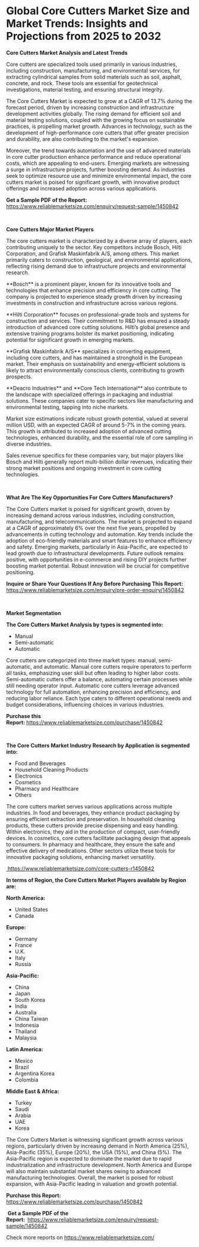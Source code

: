 <p><h1>Global Core Cutters Market Size and Market Trends: Insights and Projections from 2025 to 2032</h1></p><p><strong>Core Cutters Market Analysis and Latest Trends</strong></p>
<p><p>Core cutters are specialized tools used primarily in various industries, including construction, manufacturing, and environmental services, for extracting cylindrical samples from solid materials such as soil, asphalt, concrete, and rock. These tools are essential for geotechnical investigations, material testing, and ensuring structural integrity.</p><p>The Core Cutters Market is expected to grow at a CAGR of 13.7% during the forecast period, driven by increasing construction and infrastructure development activities globally. The rising demand for efficient soil and material testing solutions, coupled with the growing focus on sustainable practices, is propelling market growth. Advances in technology, such as the development of high-performance core cutters that offer greater precision and durability, are also contributing to the market's expansion.</p><p>Moreover, the trend towards automation and the use of advanced materials in core cutter production enhance performance and reduce operational costs, which are appealing to end-users. Emerging markets are witnessing a surge in infrastructure projects, further boosting demand. As industries seek to optimize resource use and minimize environmental impact, the core cutters market is poised for significant growth, with innovative product offerings and increased adoption across various applications.</p></p>
<p><strong>Get a Sample PDF of the Report:&nbsp;</strong> <a href="https://www.reliablemarketsize.com/enquiry/request-sample/1450842?utm_campaign=2529&utm_medium=2&utm_source=Github&utm_content=ia&utm_term=22022025&utm_id=core-cutters">https://www.reliablemarketsize.com/enquiry/request-sample/1450842</a></p>
<p>&nbsp;</p>
<p><strong>Core Cutters Major Market Players</strong></p>
<p><p>The core cutters market is characterized by a diverse array of players, each contributing uniquely to the sector. Key competitors include Bosch, Hilti Corporation, and Grafisk Maskinfabrik A/S, among others. This market primarily caters to construction, geological, and environmental applications, reflecting rising demand due to infrastructure projects and environmental research.</p><p>**Bosch** is a prominent player, known for its innovative tools and technologies that enhance precision and efficiency in core cutting. The company is projected to experience steady growth driven by increasing investments in construction and infrastructure across various regions. </p><p>**Hilti Corporation** focuses on professional-grade tools and systems for construction and services. Their commitment to R&D has ensured a steady introduction of advanced core cutting solutions. Hilti’s global presence and extensive training programs bolster its market positioning, indicating potential for significant growth in emerging markets.</p><p>**Grafisk Maskinfabrik A/S** specializes in converting equipment, including core cutters, and has maintained a stronghold in the European market. Their emphasis on sustainability and energy-efficient solutions is likely to attract environmentally conscious clients, contributing to growth prospects.</p><p>**Deacro Industries** and **Core Tech International** also contribute to the landscape with specialized offerings in packaging and industrial solutions. These companies cater to specific sectors like manufacturing and environmental testing, tapping into niche markets.</p><p>Market size estimations indicate robust growth potential, valued at several million USD, with an expected CAGR of around 5-7% in the coming years. This growth is attributed to increased adoption of advanced cutting technologies, enhanced durability, and the essential role of core sampling in diverse industries.</p><p>Sales revenue specifics for these companies vary, but major players like Bosch and Hilti generally report multi-billion dollar revenues, indicating their strong market positions and ongoing investment in core cutting technologies.</p></p>
<p>&nbsp;</p>
<p><strong>What Are The Key Opportunities For Core Cutters Manufacturers?</strong></p>
<p><p>The Core Cutters market is poised for significant growth, driven by increasing demand across various industries, including construction, manufacturing, and telecommunications. The market is projected to expand at a CAGR of approximately 6% over the next five years, propelled by advancements in cutting technology and automation. Key trends include the adoption of eco-friendly materials and smart features to enhance efficiency and safety. Emerging markets, particularly in Asia-Pacific, are expected to lead growth due to infrastructural developments. Future outlook remains positive, with opportunities in e-commerce and rising DIY projects further boosting market potential. Robust innovation will be crucial for competitive positioning.</p></p>
<p><strong>Inquire or Share Your Questions If Any Before Purchasing This Report:</strong> <a href="https://www.reliablemarketsize.com/enquiry/pre-order-enquiry/1450842?utm_campaign=2529&utm_medium=2&utm_source=Github&utm_content=ia&utm_term=22022025&utm_id=core-cutters">https://www.reliablemarketsize.com/enquiry/pre-order-enquiry/1450842</a></p>
<p>&nbsp;</p>
<p><strong>Market Segmentation</strong></p>
<p><strong>The Core Cutters Market Analysis by types is segmented into:</strong></p>
<p><ul><li>Manual</li><li>Semi-automatic</li><li>Automatic</li></ul></p>
<p><p>Core cutters are categorized into three market types: manual, semi-automatic, and automatic. Manual core cutters require operators to perform all tasks, emphasizing user skill but often leading to higher labor costs. Semi-automatic cutters offer a balance, automating certain processes while still needing operator input. Automatic core cutters leverage advanced technology for full automation, enhancing precision and efficiency, and reducing labor reliance. Each type caters to different operational needs and budget considerations, influencing choices in various industries.</p></p>
<p><strong>Purchase this Report:&nbsp;</strong><a href="https://www.reliablemarketsize.com/purchase/1450842?utm_campaign=2529&utm_medium=2&utm_source=Github&utm_content=ia&utm_term=22022025&utm_id=core-cutters">https://www.reliablemarketsize.com/purchase/1450842</a></p>
<p>&nbsp;</p>
<p><strong>The Core Cutters Market Industry Research by Application is segmented into:</strong></p>
<p><ul><li>Food and Beverages</li><li>Household Cleaning Products</li><li>Electronics</li><li>Cosmetics</li><li>Pharmacy and Healthcare</li><li>Others</li></ul></p>
<p><p>The core cutters market serves various applications across multiple industries. In food and beverages, they enhance product packaging by ensuring efficient extraction and preservation. In household cleaning products, these cutters provide precise dispensing and easy handling. Within electronics, they aid in the production of compact, user-friendly devices. In cosmetics, core cutters facilitate packaging design that appeals to consumers. In pharmacy and healthcare, they ensure the safe and effective delivery of medications. Other sectors utilize these tools for innovative packaging solutions, enhancing market versatility.</p></p>
<p><a href="https://www.reliablemarketsize.com/core-cutters-r1450842?utm_campaign=2529&utm_medium=2&utm_source=Github&utm_content=ia&utm_term=22022025&utm_id=core-cutters">&nbsp;https://www.reliablemarketsize.com/core-cutters-r1450842</a></p>
<p><strong>In terms of Region, the Core Cutters Market Players available by Region are:</strong></p>
<p>
    <p> <strong> North America: </strong>
        <ul>
            <li>United States</li>
            <li>Canada</li>
        </ul>
        </p> 
    <p> <strong> Europe: </strong>
        <ul>
            <li>Germany</li>
            <li>France</li>
            <li>U.K.</li>
            <li>Italy</li>
            <li>Russia</li>
        </ul>
        </p> 
    <p> <strong> Asia-Pacific: </strong>
        <ul>
            <li>China</li>
            <li>Japan</li>
            <li>South Korea</li>
            <li>India</li>
            <li>Australia</li>
            <li>China Taiwan</li>
            <li>Indonesia</li>
            <li>Thailand</li>
            <li>Malaysia</li>
        </ul>
        </p> 
    <p> <strong> Latin America: </strong>
        <ul>
            <li>Mexico</li>
            <li>Brazil</li>
            <li>Argentina Korea</li>
            <li>Colombia</li>
        </ul>
        </p> 
    <p> <strong> Middle East & Africa: </strong>
        <ul>
            <li>Turkey</li>
            <li>Saudi</li>
            <li>Arabia</li>
            <li>UAE</li>
            <li>Korea</li>
        </ul>
    </p>
    </p>
<p><p>The Core Cutters Market is witnessing significant growth across various regions, particularly driven by increasing demand in North America (25%), Asia-Pacific (35%), Europe (20%), the USA (15%), and China (5%). The Asia-Pacific region is expected to dominate the market due to rapid industrialization and infrastructure development. North America and Europe will also maintain substantial market shares owing to advanced manufacturing technologies. Overall, the market is poised for robust expansion, with Asia-Pacific leading in valuation and growth potential.</p></p>
<p><strong>Purchase this Report: </strong><a href="https://www.reliablemarketsize.com/purchase/1450842?utm_campaign=2529&utm_medium=2&utm_source=Github&utm_content=ia&utm_term=22022025&utm_id=core-cutters">https://www.reliablemarketsize.com/purchase/1450842</a></p>
<p>&nbsp;<strong>Get a Sample PDF of the Report:&nbsp;&nbsp;</strong><a href="https://www.reliablemarketsize.com/enquiry/request-sample/1450842?utm_campaign=2529&utm_medium=2&utm_source=Github&utm_content=ia&utm_term=22022025&utm_id=core-cutters">https://www.reliablemarketsize.com/enquiry/request-sample/1450842</a></p>
<p><strong></strong></p>
<p>Check more reports on <a href="https://www.reliablemarketsize.com/?utm_campaign=2529&utm_medium=2&utm_source=Github&utm_content=ia&utm_term=22022025&utm_id=core-cutters">https://www.reliablemarketsize.com/</a></p>